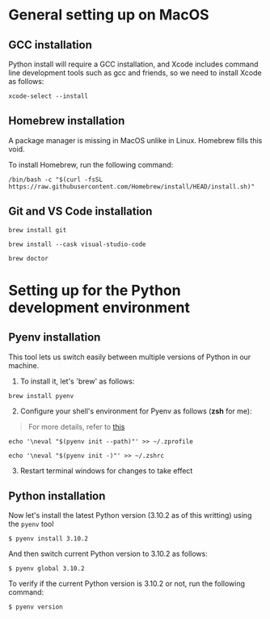 # General setting up on MacOS

## GCC installation

Python install will require a GCC installation, and Xcode includes command line development tools such as gcc and friends, so we need to install Xcode as follows:

```
xcode-select --install
```

## Homebrew installation

A package manager is missing in MacOS unlike in Linux. Homebrew fills this void.

To install Homebrew, run the following command:

```
/bin/bash -c "$(curl -fsSL https://raw.githubusercontent.com/Homebrew/install/HEAD/install.sh)"
```

## Git and VS Code installation

```
brew install git
```
```
brew install --cask visual-studio-code
```
```
brew doctor
```

# Setting up for the Python development environment

## Pyenv installation

This tool lets us switch easily between multiple versions of Python in our machine.

1. To install it, let's 'brew' as follows:

```
brew install pyenv
```

2. Configure your shell's environment for Pyenv as follows (**zsh** for me):

>For more details, refer to [this](https://github.com/pyenv/pyenv#basic-github-checkout)

```
echo '\neval "$(pyenv init --path)"' >> ~/.zprofile
```
```
echo '\neval "$(pyenv init -)"' >> ~/.zshrc
```

3. Restart terminal windows for changes to take effect


## Python installation

Now let's install the latest Python version (3.10.2 as of this writting) using the `pyenv` tool

```
$ pyenv install 3.10.2
```

And then switch current Python version to 3.10.2 as follows:
```
$ pyenv global 3.10.2
```

To verify if the current Python version is 3.10.2 or not, run the following command:

```
$ pyenv version
```





